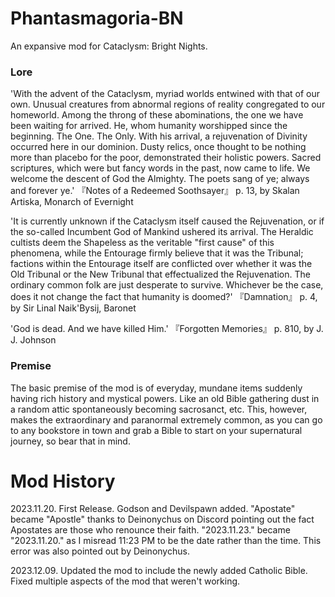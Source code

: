 # Phantasmagoria-BN
An expansive mod for Cataclysm: Bright Nights.
### Lore
'With the advent of the Cataclysm, myriad worlds entwined with that of our own. Unusual creatures from abnormal regions of reality congregated to our homeworld. Among the throng of these abominations, the one we have been waiting for arrived. He, whom humanity worshipped since the beginning. The One. The Only. With his arrival, a rejuvenation of Divinity occurred here in our dominion. Dusty relics, once thought to be nothing more than placebo for the poor, demonstrated their holistic powers. Sacred scriptures, which were but fancy words in the past, now came to life. We welcome the descent of God the Almighty. The poets sang of ye; always and forever ye.' 『Notes of a Redeemed Soothsayer』 p. 13, by Skalan Artiska, Monarch of Evernight

'It is currently unknown if the Cataclysm itself caused the Rejuvenation, or if the so-called Incumbent God of Mankind ushered its arrival. The Heraldic cultists deem the Shapeless as the veritable "first cause" of this phenomena, while the Entourage firmly believe that it was the Tribunal; factions within the Entourage itself are conflicted over whether it was the Old Tribunal or the New Tribunal that effectualized the Rejuvenation. The ordinary common folk are just desperate to survive. Whichever be the case, does it not change the fact that humanity is doomed?' 『Damnation』 p. 4, by Sir Linal Naik'Bysij, Baronet

'God is dead. And we have killed Him.' 『Forgotten Memories』 p. 810, by J. J. Johnson
### Premise
The basic premise of the mod is of everyday, mundane items suddenly having rich history and mystical powers. Like an old Bible gathering dust in a random attic spontaneously becoming sacrosanct, etc. This, however, makes the extraordinary and paranormal extremely common, as you can go to any bookstore in town and grab a Bible to start on your supernatural journey, so bear that in mind.
# Mod History
2023.11.20. First Release. Godson and Devilspawn added. "Apostate" became "Apostle" thanks to Deinonychus on Discord pointing out the fact Apostates are those who renounce their faith. "2023.11.23." became "2023.11.20." as I misread 11:23 PM to be the date rather than the time. This error was also pointed out by Deinonychus.

2023.12.09. Updated the mod to include the newly added Catholic Bible. Fixed multiple aspects of the mod that weren't working.
